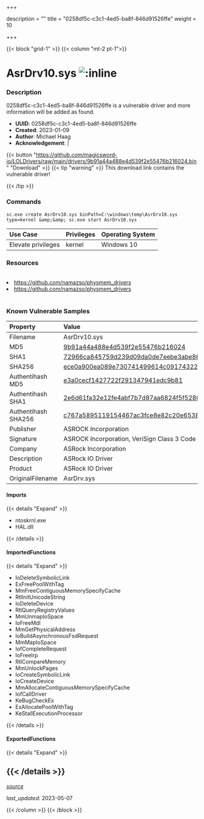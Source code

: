 +++

description = ""
title = "0258df5c-c3c1-4ed5-ba8f-846d91526ffe"
weight = 10

+++


{{< block "grid-1" >}}
{{< column "mt-2 pt-1">}}


# AsrDrv10.sys ![:inline](/images/twitter_verified.png) 


### Description

0258df5c-c3c1-4ed5-ba8f-846d91526ffe is a vulnerable driver and more information will be added as found.
- **UUID**: 0258df5c-c3c1-4ed5-ba8f-846d91526ffe
- **Created**: 2023-01-09
- **Author**: Michael Haag
- **Acknowledgement**:  | [](https://twitter.com/)

{{< button "https://github.com/magicsword-io/LOLDrivers/raw/main/drivers/9b91a44a488e4d539f2e55476b216024.bin" "Download" >}}
{{< tip "warning" >}}
This download link contains the vulnerable driver!

{{< /tip >}}

### Commands

```
sc.exe create AsrDrv10.sys binPath=C:\windows\temp\AsrDrv10.sys type=kernel &amp;&amp; sc.exe start AsrDrv10.sys
```

| Use Case | Privileges | Operating System | 
|:---- | ---- | ---- |
| Elevate privileges | kernel | Windows 10 |

### Resources
<br>
<li><a href=" https://github.com/namazso/physmem_drivers"> https://github.com/namazso/physmem_drivers</a></li>
<li><a href="https://github.com/namazso/physmem_drivers">https://github.com/namazso/physmem_drivers</a></li>
<br>

### Known Vulnerable Samples

| Property           | Value |
|:-------------------|:------|
| Filename           | AsrDrv10.sys |
| MD5                | [9b91a44a488e4d539f2e55476b216024](https://www.virustotal.com/gui/file/9b91a44a488e4d539f2e55476b216024) |
| SHA1               | [72966ca845759d239d09da0de7eebe3abe86fee3](https://www.virustotal.com/gui/file/72966ca845759d239d09da0de7eebe3abe86fee3) |
| SHA256             | [ece0a900ea089e730741499614c0917432246ceb5e11599ee3a1bb679e24fd2c](https://www.virustotal.com/gui/file/ece0a900ea089e730741499614c0917432246ceb5e11599ee3a1bb679e24fd2c) |
| Authentihash MD5   | [e3a0cecf1427722f291347941edc9b81](https://www.virustotal.com/gui/search/authentihash%253Ae3a0cecf1427722f291347941edc9b81) |
| Authentihash SHA1  | [2e6d61fa32e12fe4abf7b7d87aa6824f5f528000](https://www.virustotal.com/gui/search/authentihash%253A2e6d61fa32e12fe4abf7b7d87aa6824f5f528000) |
| Authentihash SHA256| [c767a5895119154467ac3fce8e82c20e6538a4e54f6c109001c61f8abd58f9f8](https://www.virustotal.com/gui/search/authentihash%253Ac767a5895119154467ac3fce8e82c20e6538a4e54f6c109001c61f8abd58f9f8) |
| Publisher         | ASROCK Incorporation |
| Signature         | ASROCK Incorporation, VeriSign Class 3 Code Signing 2010 CA, VeriSign   |
| Company           | ASRock Incorporation |
| Description       | ASRock IO Driver |
| Product           | ASRock IO Driver |
| OriginalFilename  | AsrDrv.sys |


#### Imports
{{< details "Expand" >}}
* ntoskrnl.exe
* HAL.dll

{{< /details >}}
#### ImportedFunctions
{{< details "Expand" >}}
* IoDeleteSymbolicLink
* ExFreePoolWithTag
* MmFreeContiguousMemorySpecifyCache
* RtlInitUnicodeString
* IoDeleteDevice
* RtlQueryRegistryValues
* MmUnmapIoSpace
* IoFreeMdl
* MmGetPhysicalAddress
* IoBuildAsynchronousFsdRequest
* MmMapIoSpace
* IofCompleteRequest
* IoFreeIrp
* RtlCompareMemory
* MmUnlockPages
* IoCreateSymbolicLink
* IoCreateDevice
* MmAllocateContiguousMemorySpecifyCache
* IofCallDriver
* KeBugCheckEx
* ExAllocatePoolWithTag
* KeStallExecutionProcessor

{{< /details >}}
#### ExportedFunctions
{{< details "Expand" >}}

{{< /details >}}
-----



[*source*](https://github.com/magicsword-io/LOLDrivers/tree/main/yaml/0258df5c-c3c1-4ed5-ba8f-846d91526ffe.yaml)

*last_updated:* 2023-05-07








{{< /column >}}
{{< /block >}}
